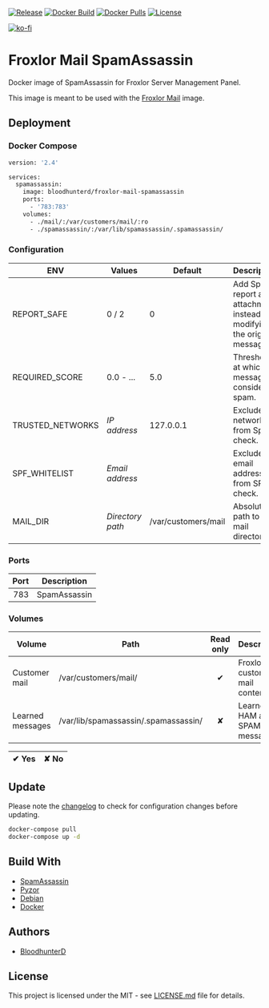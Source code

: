 [![Release](https://img.shields.io/github/v/release/bloodhunterd/froxlor-mail-spamassassin?style=for-the-badge)](https://github.com/bloodhunterd/froxlor-mail-spamassassin/releases)
[![Docker Build](https://img.shields.io/github/workflow/status/bloodhunterd/froxlor-mail-spamassassin/Docker?style=for-the-badge&label=Docker%20Build)](https://github.com/bloodhunterd/froxlor-mail-spamassassin/actions?query=workflow%3ADocker)
[![Docker Pulls](https://img.shields.io/docker/pulls/bloodhunterd/froxlor-mail-spamassassin?style=for-the-badge)](https://hub.docker.com/r/bloodhunterd/froxlor-mail-spamassassin)
[![License](https://img.shields.io/github/license/bloodhunterd/froxlor-mail-spamassassin?style=for-the-badge)](https://github.com/bloodhunterd/froxlor-mail-spamassassin/blob/master/LICENSE)

[![ko-fi](https://www.ko-fi.com/img/githubbutton_sm.svg)](https://ko-fi.com/bloodhunterd)

# Froxlor Mail SpamAssassin

Docker image of SpamAssassin for Froxlor Server Management Panel.

This image is meant to be used with the [Froxlor Mail](https://github.com/bloodhunterd/froxlor-mail) image.

## Deployment

### Docker Compose

```dockerfile
version: '2.4'

services:
  spamassassin:
    image: bloodhunterd/froxlor-mail-spamassassin
    ports:
      - '783:783'
    volumes:
      - ./mail/:/var/customers/mail/:ro
      - ./spamassassin/:/var/lib/spamassassin/.spamassassin/
```

### Configuration

| ENV | Values | Default | Description
| --- | ------ | ------- | -----------
| REPORT_SAFE | 0 / 2 | 0 | Add Spam report as attachment instead of modifying the original message.
| REQUIRED_SCORE | 0.0 - ... | 5.0 | Threshold at which a message is considered spam.
| TRUSTED_NETWORKS | *IP address* | 127.0.0.1 | Exclude networks from Spam check.
| SPF_WHITELIST | *Email address* |  | Exclude email addresses from SPF check.
| MAIL_DIR | *Directory path* | /var/customers/mail | Absolute path to the mail directory

### Ports

| Port | Description
| ---: | -----------
| 783  | SpamAssassin

### Volumes

| Volume | Path | Read only | Description
| ------ | ---- | :-------: | -----------
| Customer mail | /var/customers/mail/ | &#10004; | Froxlor customer mail content.
| Learned messages | /var/lib/spamassassin/.spamassassin/ | &#10008; | Learned HAM and SPAM messages.

| &#10004; Yes | &#10008; No
| ------------ | -----------

## Update

Please note the [changelog](https://github.com/bloodhunterd/froxlor-mail-spamassassin/blob/master/CHANGELOG.md) to check for configuration changes before updating.

```bash
docker-compose pull
docker-compose up -d
```

## Build With

* [SpamAssassin](https://spamassassin.apache.org/)
* [Pyzor](https://github.com/SpamExperts/pyzor)
* [Debian](https://www.debian.org/)
* [Docker](https://www.docker.com/)

## Authors

* [BloodhunterD](https://github.com/bloodhunterd)

## License

This project is licensed under the MIT - see [LICENSE.md](https://github.com/bloodhunterd/froxlor-mail-spamassassin/blob/master/LICENSE) file for details.

